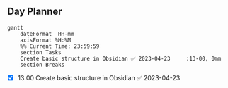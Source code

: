 ## Day Planner
```mermaid
gantt
    dateFormat  HH-mm
    axisFormat %H:%M
    %% Current Time: 23:59:59
    section Tasks
    Create basic structure in Obsidian ✅ 2023-04-23     :13-00, 0mm
    section Breaks

```

- [x] 13:00 Create basic structure in Obsidian ✅ 2023-04-23